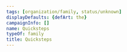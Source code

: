 ```yaml
---
tags: [organization/family, status/unknown]
displayDefaults: {defArt: the}
campaignInfo: []
name: Quicksteps
typeOf: family
title: Quicksteps
---
```



